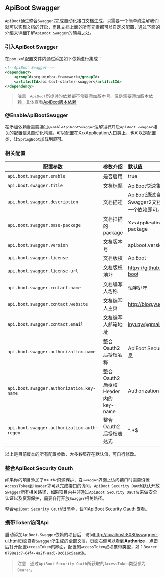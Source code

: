 ## ApiBoot Swagger

`ApiBoot`通过整合`Swagger2`完成自动化接口文档生成，只需要一个简单的注解我们就可以实现文档的开启，而且文档上面的所有元素都可以自定义配置，通过下面的介绍来详细了解`ApiBoot Swagger`的简易之处。

### 引入ApiBoot Swagger

在`pom.xml`配置文件内通过添加如下依赖进行集成：

```xml
<!--ApiBoot Swagger-->
<dependency>
	<groupId>org.minbox.framework</groupId>
	<artifactId>api-boot-starter-swagger</artifactId>
</dependency>
```

>  注意：`ApiBoot`所提供的依赖都不需要添加版本号，但是需要添加版本依赖，具体查看[ApiBoot版本依赖](https://github.com/hengboy/api-boot/blob/1.x/README.md#%E6%B7%BB%E5%8A%A0%E7%89%88%E6%9C%AC%E4%BE%9D%E8%B5%96)

### @EnableApiBootSwagger

在添加依赖后需要通过`@EnableApiBootSwagger`注解进行开启`ApiBoot Swagger`相关的配置信息自动化构建，可以配置在XxxApplication入口类上，也可以是配置类，让`SpringBoot`加载到即可。

### 相关配置

| 配置参数                                    | 参数介绍                           | 默认值                                                       |
| ------------------------------------------- | :--------------------------------- | :----------------------------------------------------------- |
| `api.boot.swagger.enable`                   | 是否启用                           | true                                                         |
| `api.boot.swagger.title`                    | 文档标题                           | ApiBoot快速集成Swagger文档                                   |
| `api.boot.swagger.description`              | 文档描述                           | ApiBoot通过自动化配置快速集成Swagger2文档，仅需一个注解、一个依赖即可。 |
| `api.boot.swagger.base-package`             | 文档扫描的package                  | XxxApplication同级以及子级package                            |
| `api.boot.swagger.version`                  | 文档版本号                         | api.boot.version                                             |
| `api.boot.swagger.license`                  | 文档版权                           | ApiBoot                                                      |
| `api.boot.swagger.license-url`              | 文档版权地址                       | https://github.com/hengboy/api-boot                          |
| `api.boot.swagger.contact.name`             | 文档编写人名称                     | 恒宇少年                                                     |
| `api.boot.swagger.contact.website`          | 文档编写人主页                     | http://blog.yuqiyu.com                                       |
| `api.boot.swagger.contact.email`            | 文档编写人邮箱地址                 | jnyuqy@gmail.com                                             |
| `api.boot.swagger.authorization.name`       | 整合Oauth2后授权名称               | ApiBoot Security Oauth 认证头信息                            |
| `api.boot.swagger.authorization.key-name`   | 整合Oauth2后授权Header内的key-name | Authorization                                                |
| `api.boot.swagger.authorization.auth-regex` | 整合Oauth2后授权表达式             | ^.*$                                                         |
以上是目前版本的所有配置参数，大多数都存在默认值，可自行修改。

### 整合ApiBoot Security Oauth

如果你的项目添加了`Oauth2`资源保护，在`Swagger`界面上访问接口时需要设置`AccessToken`到`Header`才可以完成接口的访问，`ApiBoot Security Oauth`默认开放`Swagger`所有相关路径，如果项目内并非通过`ApiBoot Security Oauth2`来做安全认证以及资源保护，需要自行开放`Swagger`相关路径。

整合`ApiBoot Security Oauth`很简单，访问[ApiBoot Security Oauth](https://github.com/hengboy/api-boot/blob/1.x/api-boot-samples/api-boot-sample-security-oauth-jwt/README.md) 查看。

### 携带Token访问Api

启动添加`ApiBoot-Swagger`依赖的项目后，访问[http://localhost:8080/swagger-ui.html](http://localhost:8080/swagger-ui.html)页面查看`Swagger`所生成的全部文档，页面右侧可以看到**Authorize**，点击后打开配置`AccessToken`的界面，配置的`AccessToken`必须携带类型，如：`Bearer 0798e1c7-64f4-4a2f-aad1-8c616c5aa85b`。

>  注意：通过`ApiBoot Security Oauth`所获取的`AccessToken`类型都为`Bearer`。
